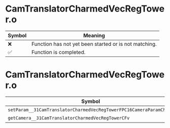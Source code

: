# CamTranslatorCharmedVecRegTower.o
| Symbol | Meaning 
| ------------- | ------------- 
| :x: | Function has not yet been started or is not matching. 
| :white_check_mark: | Function is completed. 


# CamTranslatorCharmedVecRegTower.o
| Symbol | Decompiled? |
| ------------- | ------------- |
| `setParam__31CamTranslatorCharmedVecRegTowerFPC16CameraParamChunk` | :x: |
| `getCamera__31CamTranslatorCharmedVecRegTowerCFv` | :white_check_mark: |
